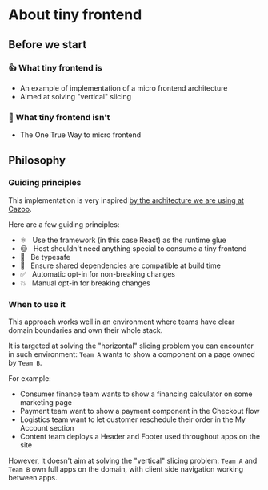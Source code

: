 # About tiny frontend

## Before we start

### 👍 What tiny frontend is

- An example of implementation of a micro frontend architecture
- Aimed at solving "vertical" slicing

### 🙅‍ What tiny frontend isn't

- The One True Way to micro frontend

## Philosophy

### Guiding principles

This implementation is very inspired [by the architecture we are using at Cazoo](https://medium.com/cazoo/how-to-build-micro-frontends-with-react-271e651272bc).

Here are a few guiding principles:

- ⚛️ &nbsp; Use the framework (in this case React) as the runtime glue
- 😌 &nbsp; Host shouldn't need anything special to consume a tiny frontend
- 💪 &nbsp; Be typesafe
- 👀 &nbsp; Ensure shared dependencies are compatible at build time
- ✅ &nbsp; Automatic opt-in for non-breaking changes
- 💥 &nbsp; Manual opt-in for breaking changes

### When to use it

This approach works well in an environment where teams have clear domain boundaries and own their whole stack.

It is targeted at solving the "horizontal" slicing problem you can encounter in such environment:
`Team A` wants to show a component on a page owned by `Team B`.

For example:
- Consumer finance team wants to show a financing calculator on some marketing page
- Payment team want to show a payment component in the Checkout flow
- Logistics team want to let customer reschedule their order in the My Account section
- Content team deploys a Header and Footer used throughout apps on the site

However, it doesn't aim at solving the "vertical" slicing problem:
`Team A` and `Team B` own full apps on the domain, with client side navigation working between apps.
